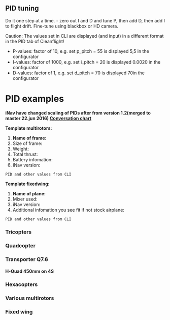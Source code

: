 ## PID tuning

Do it one step at a time. - zero out I and D and tune P, then add D, then add I to flight drift. Fine-tune using blackbox or HD camera. 


Caution: The values set in CLI are displayed (and input) in a different format in the PID tab of Cleanflight!
 - P-values: factor of 10, e.g. set p_pitch = 55 is displayed 5,5 in the configurator 
 - I-values: factor of 1000, e.g. set i_pitch = 20 is displayed 0.0020 in the configurator 
 - D-values: factor of 1, e.g. set d_pitch = 70 is displayed 70in the configurator 


# PID examples

**iNav have changed scaling of PIDs after from version 1.2(merged to master 22.jun 2016) [Conversation chart](https://github.com/iNavFlight/inav/wiki/PID-conversion-from-pre-1.2-to-1.2)**

**Template multirotors:**

1. **Name of frame:**
1. Size of frame:
1. Weight:
1. Total thrust:
1. Battery infomation:
1. iNav version:

```
PID and other values from CLI
```


**Template fixedwing:**

1. **Name of plane:**
1. Mixer used:
1. iNav version:
1. Additional infomation you see fit if not stock airplane:

```
PID and other values from CLI
```

### Tricopters

  
### Quadcopter


### Transporter Q7.6


#### H-Quad 450mm on 4S


### Hexacopters


### Various multirotors


### Fixed wing
